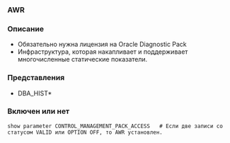 ### AWR

### Описание
  - Обязательно нужна лицензия на Oracle Diagnostic Pack
  - Инфраструктура, которая накапливает и поддерживает многочисленные статические показатели.

### Представления
  - DBA_HIST*
  
### Включен или нет
````
show parameter CONTROL_MANAGEMENT_PACK_ACCESS   # Если две записи со статусом VALID или OPTION OFF, то AWR установлен.
````
